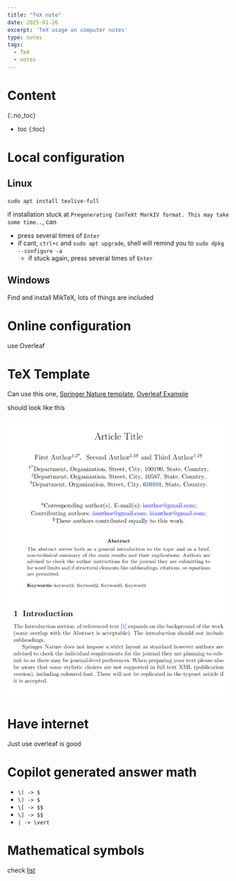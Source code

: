 ```yaml
---
title: "TeX note"
date: 2025-01-26
excerpt: 'TeX usage on computer notes'
type: notes
tags:
  - TeX
  - notes
---
```


Content
=====
{:.no_toc}

* toc
{:toc}

# Local configuration
## Linux
`sudo apt install texlive-full`

if installation stuck at `Pregenerating ConTeXt MarkIV format. This may take some time..`, can
- press several times of `Enter`
- if cant, `ctrl+c` and `sudo apt upgrade`, shell will remind you to `sudo dpkg --configure -a`
  - if stuck again, press several times of `Enter`

## Windows
F​ind and install MikTeX, lots of things are included

# Online configuration
use Overleaf

# TeX Template
Can use this one, [Springer Nature template](/files/template/sn-article-template.zip), [Overleaf Example](/files/template/example.zip)

should look like this

![SpringerNature](/files/template/springernature.png)

# Have internet
Just use overleaf is good

# Copilot generated answer math
- `\( -> $`
- `\) -> $`
- `\[ -> $$`
- `\] -> $$`
- `| -> \vert`

# Mathematical symbols
check [list](https://www.cmor-faculty.rice.edu/~heinken/latex/symbols.pdf)
